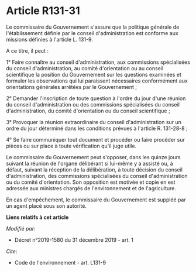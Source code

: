 # Article R131-31

Le commissaire du Gouvernement s'assure que la politique générale de l'établissement définie par le conseil d'administration
est conforme aux missions définies à l'article L. 131-9. 

A ce titre, il peut : 

1° Faire connaître au conseil d'administration, aux commissions spécialisées du conseil d'administration, au comité
d'orientation ou au conseil scientifique la position du Gouvernement sur les questions examinées et formuler les observations
qui lui paraissent nécessaires conformément aux orientations générales arrêtées par le Gouvernement ; 

2° Demander l'inscription de toute question à l'ordre du jour d'une réunion du conseil d'administration ou des commissions
spécialisées du conseil d'administration, du comité d'orientation ou du conseil scientifique ; 

3° Provoquer la réunion extraordinaire du conseil d'administration sur un ordre du jour déterminé dans les conditions prévues
à l'article R. 131-28-8 ; 

4° Se faire communiquer tout document et procéder ou faire procéder sur pièces ou sur place à toute vérification qu'il juge
utile. 

Le commissaire du Gouvernement peut s'opposer, dans les quinze jours suivant la réunion de l'organe délibérant si lui-même y
a assisté ou, à défaut, suivant la réception de la délibération, à toute décision du conseil d'administration, des
commissions spécialisées du conseil d'administration ou du comité d'orientation. Son opposition est motivée et copie en est
adressée aux ministres chargés de l'environnement et de l'agriculture. 

En cas d'empêchement, le commissaire du Gouvernement est suppléé par un agent placé sous son autorité.

**Liens relatifs à cet article**

_Modifié par_:

  - Décret n°2019-1580 du 31 décembre 2019 - art. 1

_Cite_:

  - Code de l'environnement - art. L131-9
